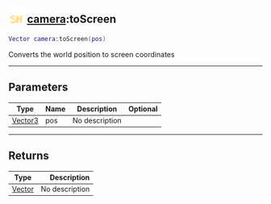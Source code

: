 ## <img src="../../.gitbook/assets/shared.png" width="32" height="32" /> [camera](../camera/README.md):toScreen

```lua
Vector camera:toScreen(pos)
```

Converts the world position to screen coordinates<br>

-----------------
## Parameters

| Type   | Name | Description | Optional |
| ------ | ---- | ----------- | -------: |
| [Vector3](../vector3/README.md) | pos | No description |  |

-----------------
## Returns

| Type   | Description |
| ------ | ----------: |
| [Vector](../vector/README.md) | No description |
